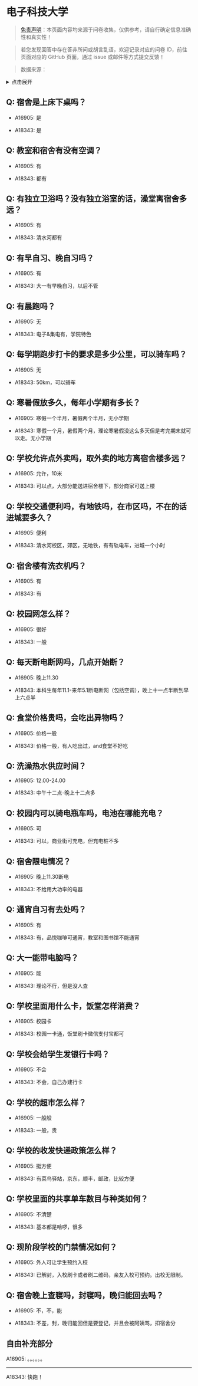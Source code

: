 # 电子科技大学

> [免责声明](https://colleges.chat/#_3)：本页面内容均来源于问卷收集，仅供参考，请自行确定信息准确性和真实性！

> 若您发现回答中存在答非所问或胡言乱语，欢迎记录对应的问卷 ID，前往页面对应的 GitHub 页面，通过 issue 或邮件等方式提交反馈！

> 数据来源：

<details><summary>点击展开</summary>
<ul>
<li>A16905: 匿名 (2023 年 03 月)</li>
<li>A18343: 匿名 (2023 年 06 月)</li>
</ul>
</details>

## Q: 宿舍是上床下桌吗？

- A16905: 是

- A18343: 是

## Q: 教室和宿舍有没有空调？

- A16905: 有

- A18343: 都有

## Q: 有独立卫浴吗？没有独立浴室的话，澡堂离宿舍多远？

- A16905: 有

- A18343: 清水河都有

## Q: 有早自习、晚自习吗？

- A16905: 有

- A18343: 大一有早晚自习，以后不管

## Q: 有晨跑吗？

- A16905: 无

- A18343: 电子&集电有，学院特色

## Q: 每学期跑步打卡的要求是多少公里，可以骑车吗？

- A16905: 无

- A18343: 50km，可以骑车

## Q: 寒暑假放多久，每年小学期有多长？

- A16905: 寒假一个半月，暑假两个半月，无小学期

- A18343: 寒假一个月，暑假两个月，理论寒暑假没这么多天但是考完期末就可以走。无小学期

## Q: 学校允许点外卖吗，取外卖的地方离宿舍楼多远？

- A16905: 允许，10米

- A18343: 可以点，大部分能送进宿舍楼下，部分商家可送上楼

## Q: 学校交通便利吗，有地铁吗，在市区吗，不在的话进城要多久？

- A16905: 便利

- A18343: 清水河校区，郊区，无地铁，有有轨电车，进城一个小时

## Q: 宿舍楼有洗衣机吗？

- A16905: 有

- A18343: 有

## Q: 校园网怎么样？

- A16905: 很好

- A18343: 一般

## Q: 每天断电断网吗，几点开始断？

- A16905: 晚上11.30

- A18343: 本科生每年11.1-来年5.1断电断网（包括空调），晚上十一点半断到早上六点半

## Q: 食堂价格贵吗，会吃出异物吗？

- A16905: 价格一般

- A18343: 价格一般，有人吃出过，and食堂不好吃

## Q: 洗澡热水供应时间？

- A16905: 12.00-24.00

- A18343: 中午十二点-晚上十二点多

## Q: 校园内可以骑电瓶车吗，电池在哪能充电？

- A16905: 可

- A18343: 可以，商业街可充电，但充电桩不多

## Q: 宿舍限电情况？

- A16905: 晚上11.30断电

- A18343: 不给用大功率的电器

## Q: 通宵自习有去处吗？

- A16905: 有

- A18343: 有，品悦咖啡可通宵，教室和图书馆不能通宵

## Q: 大一能带电脑吗？

- A16905: 能

- A18343: 理论不行，但是没人查

## Q: 学校里面用什么卡，饭堂怎样消费？

- A16905: 校园卡

- A18343: 校园一卡通，饭堂刷卡微信支付宝都可

## Q: 学校会给学生发银行卡吗？

- A16905: 不会

- A18343: 不会，自己办建行卡

## Q: 学校的超市怎么样？

- A16905: 一般般

- A18343: 一般，贵

## Q: 学校的收发快递政策怎么样？

- A16905: 挺方便

- A18343: 有菜鸟驿站，京东，顺丰，邮政，比较方便

## Q: 学校里面的共享单车数目与种类如何？

- A16905: 不清楚

- A18343: 基本都是哈啰，很多

## Q: 现阶段学校的门禁情况如何？

- A16905: 外人可让学生预约入校

- A18343: 已解封，入校刷卡或者刷二维码，亲友入校可预约。出校无限制。

## Q: 宿舍晚上查寝吗，封寝吗，晚归能回去吗？

- A16905: 不，不，能

- A18343: 不差，封，晚归能回但是要登记，并且会被阿姨骂，扣宿舍分

## 自由补充部分

A16905: 。。。。。。

***

A18343: 快跑！